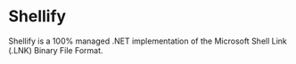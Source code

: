 Shellify
========

Shellify is a 100% managed .NET implementation of the Microsoft Shell Link (.LNK) Binary File Format. 
